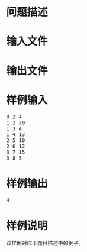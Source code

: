 

# 问题描述



# 输入文件



# 输出文件



# 样例输入


<pre>8 2 4
1 2 20
1 3 4
1 4 13
2 5 10
2 6 12
3 7 15
3 8 5
</pre>

# 样例输出


<pre>4
</pre>

# 样例说明


<p>
	该样例对应于题目描述中的例子。
</p>
